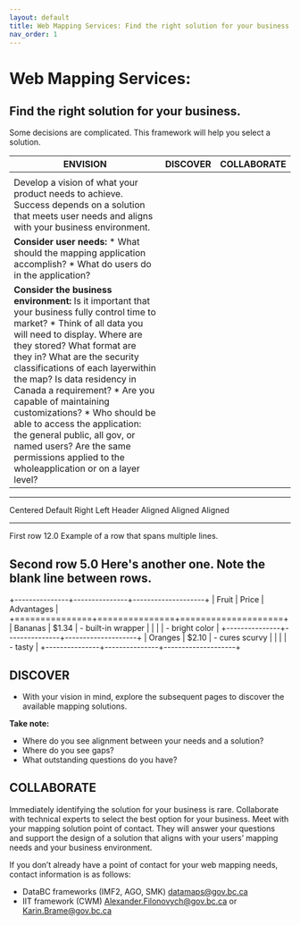 ```yaml
---
layout: default
title: Web Mapping Services: Find the right solution for your business.
nav_order: 1
---
```


# Web Mapping Services: 
## Find the right solution for your business. 

Some decisions are complicated. This framework will help you select a solution.

|ENVISION|DISCOVER|COLLABORATE|
|---|---|---|
|   |   |   |
|Develop a vision of what your product needs to achieve. Success depends on a solution that meets user needs and aligns with your business environment.|||
|**Consider user needs:** * What should the mapping application accomplish? * What do users do in the application?|||
|**Consider the business environment:** 	Is it important that your business fully control time to market? *	Think of all data you will need to display. Where are they stored? What format are they in? What are the security classifications of each layerwithin the map? Is data residency in Canada a requirement? *	Are you capable of maintaining customizations? *	Who should be able to access the application: the general public, all gov, or named users? Are the same permissions applied to the wholeapplication or on a layer level?|||

-------------------------------------------------------------
 Centered   Default           Right Left
  Header    Aligned         Aligned Aligned
----------- ------- --------------- -------------------------
   First    row                12.0 Example of a row that
                                    spans multiple lines.

  Second    row                 5.0 Here's another one. Note
                                    the blank line between
                                    rows.
-------------------------------------------------------------

+---------------+---------------+--------------------+
| Fruit         | Price         | Advantages         |
+===============+===============+====================+
| Bananas       | $1.34         | - built-in wrapper |
|               |               | - bright color     |
+---------------+---------------+--------------------+
| Oranges       | $2.10         | - cures scurvy     |
|               |               | - tasty            |
+---------------+---------------+--------------------+

## DISCOVER

* With your vision in mind, explore the subsequent pages to discover the available mapping solutions.

**Take note:**
*  Where do you see alignment between your needs and a solution?
*  Where do you see gaps?
*  What outstanding questions do you have?

## COLLABORATE
Immediately identifying the solution for your business is rare. Collaborate with technical experts to select the best option for your business. Meet with your mapping solution point of contact. They will answer your questions and support the design of a solution that aligns with your users’ mapping needs and your business environment.

If you don’t already have a point of contact for your web mapping needs, contact information is as follows:
*  DataBC frameworks (IMF2, AGO, SMK)
datamaps@gov.bc.ca
*  IIT framework (CWM)
Alexander.Filonovych@gov.bc.ca or
Karin.Brame@gov.bc.ca





<!---
![alt text](assets/img/hadf_workstreams.png "HADF Deliverables")
![](assets/img/hadf_workstreams.png)


![](assets/images/hadf_workstreams.png)
-->

